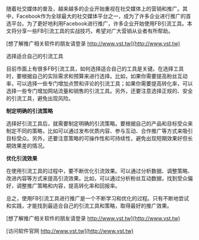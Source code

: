 随着社交媒体的普及，越来越多的企业开始重视在社交媒体上的营销和推广。其中，Facebook作为全球最大的社交媒体平台之一，成为了许多企业进行推广的首选平台。为了更好地利用Facebook进行推广，许多企业开始使用FB引流工具。本文将分享一些FB引流工具的实战技巧，希望对广大营销从业者有所帮助。

[想了解推广相关软件的朋友请登录 http://www.vst.tw](http://www.vst.tw)

选择适合自己的引流工具

目前市面上有很多FB引流工具，如何选择适合自己的工具是关键。在选择工具时，要根据自己的实际需求和预算来进行选择。比如，如果你需要提高粉丝互动率，可以选择一些专门增加点赞和评论的引流工具；如果你需要提高转化率，可以选择一些专门增加网站流量和销售的引流工具。另外，还要注意选择正规的、安全的引流工具，避免出现风险。

**制定明确的引流策略**

选择好引流工具后，就需要制定明确的引流策略。要根据自己的产品和目标受众来制定不同的策略，比如可以通过发布优质内容、参与互动、合作推广等方式来吸引目标受众。另外，还要注意策略的可操作性和可持续性，避免出现短期效果好但长期效果差的情况。

**优化引流效果**

在使用引流工具的过程中，要不断优化引流效果。可以通过分析数据、调整策略、改进内容等方式来提高引流效果。比如，可以通过分析粉丝互动数据，找到受众偏好，调整推广策略和内容，提高转化率和回报率。

总之，使用FB引流工具进行推广是一个不断学习和优化的过程。只有不断地尝试和实践，才能找到最适合自己的引流工具和策略，取得最好的推广效果。

[想了解推广相关软件的朋友请登录 http://www.vst.tw](http://www.vst.tw)


[访问软件官网 http://www.vst.tw](http://www.vst.tw)

